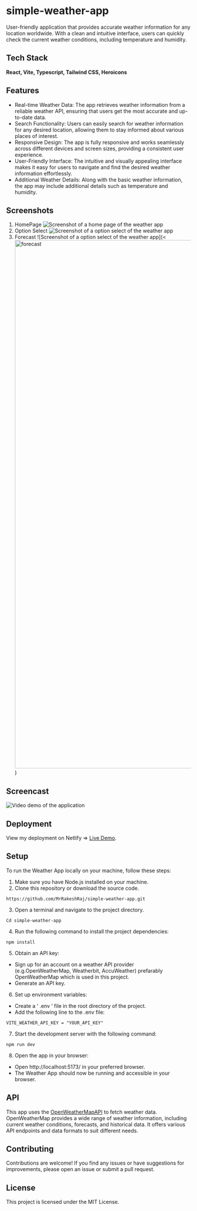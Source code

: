 # simple-weather-app

User-friendly application that provides accurate weather information for any location worldwide. With a clean and intuitive interface, users can quickly check the current weather conditions, including temperature and humidity.

## Tech Stack
**React, Vite, Typescript, Tailwind CSS, Heroicons**

## Features
- Real-time Weather Data: The app retrieves weather information from a reliable weather API, ensuring that users get the most accurate and up-to-date data.
- Search Functionality: Users can easily search for weather information for any desired location, allowing them to stay informed about various places of interest.
- Responsive Design: The app is fully responsive and works seamlessly across different devices and screen sizes, providing a consistent user experience.
- User-Friendly Interface: The intuitive and visually appealing interface makes it easy for users to navigate and find the desired weather information effortlessly.
- Additional Weather Details: Along with the basic weather information, the app may include additional details such as temperature and humidity.

## Screenshots
1. HomePage
![Screenshot of a home page of the weather app](<img width="1440" alt="home" src="https://github.com/MrRakeshRaj/simple-weather-app/assets/76464379/d4c0778d-8071-43eb-bf35-d722318c8497">)
2. Option Select
![Screenshot of a option select of the weather app](<img width="1440" alt="option-select" src="https://github.com/MrRakeshRaj/simple-weather-app/assets/76464379/6c077b85-599d-4560-af8c-5977b684f865">)
3. Forecast
![Screenshot of a option select of the weather app](<<img width="1440" alt="forecast" src="https://github.com/MrRakeshRaj/simple-weather-app/assets/76464379/305c2945-7707-4bb7-9eb3-a47e4d4fcd20">)

## Screencast
![Video demo of the application ](https://github.com/MrRakeshRaj/simple-weather-app/assets/76464379/7e919ccd-b354-4b84-9a4f-9c23515ccc79)

## Deployment
View my deployment on Netlify => [Live Demo](https://vite-react-simple-weather-app.netlify.app).

## Setup
To run the Weather App locally on your machine, follow these steps:
1.	Make sure you have Node.js installed on your machine.
2.	Clone this repository or download the source code.
```
https://github.com/MrRakeshRaj/simple-weather-app.git
```
3. Open a terminal and navigate to the project directory.
```
Cd simple-weather-app
```
4. Run the following command to install the project dependencies:
```
npm install
```
5. Obtain an API key:
- Sign up for an account on a weather API provider (e.g.OpenWeatherMap, Weatherbit, AccuWeather) prefarably OpenWeatherMap which is used in this project.
- Generate an API key.
6. Set up environment variables:
- Create a ‘ .env ‘ file in the root directory of the project.
- Add the following line to the .env file:
```
VITE_WEATHER_API_KEY = "YOUR_API_KEY"
```
7. Start the development server with the following command:
```
npm run dev
```
8. Open the app in your browser:
- Open http://localhost:5173/ in your preferred browser.
- The Weather App should now be running and accessible in your browser.

## API
This app uses the [OpenWeatherMapAPI](https://openweathermap.org/) to fetch weather data. OpenWeatherMap provides a wide range of weather information, including current weather conditions, forecasts, and historical data. It offers various API endpoints and data formats to suit different needs.

## Contributing
Contributions are welcome! If you find any issues or have suggestions for improvements, please open an issue or submit a pull request.

## License
This project is licensed under the MIT License.

